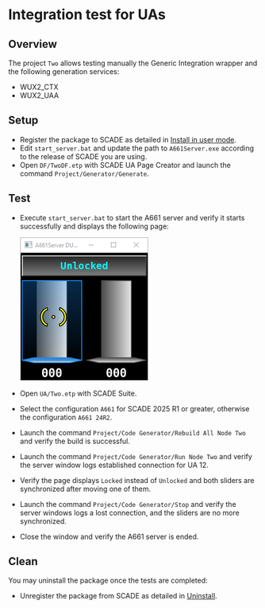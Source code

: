 # Integration test for UAs
## Overview
The project `Two` allows testing manually the Generic Integration wrapper and the following generation services:

* WUX2_CTX
* WUX2_UAA

## Setup
* Register the package to SCADE as detailed in
  [Install in user mode](<https://wux.scade.docs.pyansys.com/version/dev/contributing.html#install-in-user-mode>).
* Edit `start_server.bat` and update the path to `A661Server.exe` according to the release of SCADE you are using.
* Open `DF/TwoDF.etp` with SCADE UA Page Creator and launch the command `Project/Generator/Generate`.

## Test
* Execute `start_server.bat` to start the A661 server and verify it starts successfully and displays the following page:

  ![Two](img/two.png)
* Open `UA/Two.etp` with SCADE Suite.
* Select the configuration `A661` for SCADE 2025 R1 or greater, otherwise the configuration `A661 24R2`.
* Launch the command `Project/Code Generator/Rebuild All Node Two` and verify the build is successful.
* Launch the command `Project/Code Generator/Run Node Two` and verify the server window logs established connection for UA 12.
* Verify the page displays `Locked` instead of `Unlocked` and both sliders are synchronized after moving one of them.
* Launch the command `Project/Code Generator/Stop` and verify the server windows logs a lost connection, and the sliders are no more synchronized.
* Close the window and verify the A661 server is ended.

## Clean
You may uninstall the package once the tests are completed:

* Unregister the package from SCADE as detailed in
  [Uninstall](<https://wux.scade.docs.pyansys.com/version/dev/contributing.html#uninstall>).
